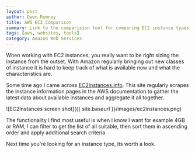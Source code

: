```yaml
---
layout: post
author: Owen Rumney
title: AWS EC2 Comparison
summary: Link to the comparision tool for comparing EC2 instance types
tags: [aws, websites, tools]
category: Amazon Web Services
---
```

When working with EC2 instances, you really want to be right sizing the instance from the outset. With Amazon regularly bringing out new classes of instance it is hard to keep track of what is available now and what the characteristics are.

Some time ago I came across [EC2Instances.info](https://www.ec2instances.info). This site regularly scrapes the instance information pages in the AWS documentation to gather the latest data about available instances and aggregate it all together.

![EC2Instances screen shot]({{ site.baseurl }}/images/ec2instances.png)

The functionality I find most useful is when I know I want for example 4GB or RAM, I can filter to get the list of all suitable, then sort them in ascending order and apply additional search criteria.

Next time you're looking for an instance type, its worth a look.